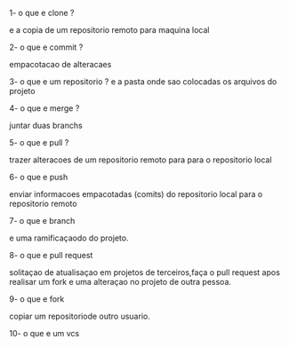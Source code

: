 1- o que e clone ?

e a copia de um repositorio remoto para maquina local

2- o que e commit ?

empacotacao de alteracaes

3- o que e um repositorio ? 
 e a pasta onde sao colocadas os arquivos do projeto

4- o que e merge ?

juntar duas branchs

5- o que e pull ?

trazer alteracoes de um repositorio remoto para para o repositorio local 

6- o que e push

enviar informacoes empacotadas (comits) do repositorio local para o repositorio remoto

7- o que e branch

e uma ramificaçaodo do projeto.

8- o que e pull request
 
solitaçao de atualisaçao em projetos de terceiros,faça o pull request apos realisar um fork e uma alteraçao no projeto de outra pessoa.

9- o que e fork 

copiar um repositoriode outro usuario.

10- o que e um vcs 